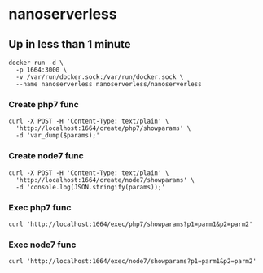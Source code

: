 # nanoserverless

## Up in less than 1 minute
```
docker run -d \
  -p 1664:3000 \
  -v /var/run/docker.sock:/var/run/docker.sock \
  --name nanoserverless nanoserverless/nanoserverless
```

### Create php7 func
```
curl -X POST -H 'Content-Type: text/plain' \
  'http://localhost:1664/create/php7/showparams' \
  -d 'var_dump($params);'
```

### Create node7 func
```
curl -X POST -H 'Content-Type: text/plain' \
  'http://localhost:1664/create/node7/showparams' \
  -d 'console.log(JSON.stringify(params));'
```

### Exec php7 func
```
curl 'http://localhost:1664/exec/php7/showparams?p1=parm1&p2=parm2'
```

### Exec node7 func
```
curl 'http://localhost:1664/exec/node7/showparams?p1=parm1&p2=parm2'
```
